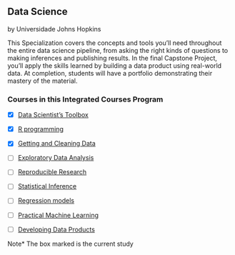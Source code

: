 ## Data Science

by Universidade Johns Hopkins

This Specialization covers the concepts and tools you’ll need throughout the entire data science pipeline, from asking the right kinds of questions to making inferences and publishing results. In the final Capstone Project, you’ll apply the skills learned by building a data product using real-world data. At completion, students will have a portfolio demonstrating their mastery of the material.

### Courses in this Integrated Courses Program

- [x] [Data Scientist’s Toolbox](https://www.coursera.org/learn/data-scientists-tools)
- [x] [R programming](https://www.coursera.org/learn/r-programming)
- [X] [Getting and Cleaning Data](https://www.coursera.org/learn/data-cleaning)
- [ ] [Exploratory Data Analysis](https://www.coursera.org/learn/exploratory-data-analysis)

- [ ] [Reproducible Research](https://www.coursera.org/learn/reproducible-research)

- [ ] [Statistical Inference](https://www.coursera.org/learn/statistical-inference)

- [ ] [Regression models](https://www.coursera.org/learn/regression-models)
- [ ] [Practical Machine Learning](https://www.coursera.org/learn/practical-machine-learning)
- [ ] [Developing Data Products](https://www.coursera.org/learn/data-products)

Note* The box marked is the current study
